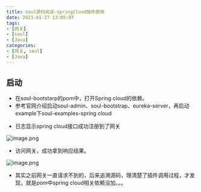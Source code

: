 ```yaml
---
title: soul源码阅读-springCloud插件使用
date: 2021-01-27 13:05:07
tags:
- [网关]
- [soul]
- [Java]
categories: 
- [网关, soul]
- [Java]
---
```


## 启动

- 在soul-bootstarp的pom中，打开Spring cloud的依赖。
- 参考官网介绍启动soul-admin、soul-bootstrap、eureka-server，再启动example下soul-examples-spring cloud
<!--more-->
- 日志显示spring cloud接口成功注册到了网关

![image.png](https://cdn.jsdelivr.net/gh/Zhoutzzz/picgoture/1611074821933-1fb8b0f7-436f-4220-9621-bab5693c87d9-20210127125318648.png)

- 访问网关，成功拿到响应结果。

![image.png](https://cdn.jsdelivr.net/gh/Zhoutzzz/picgoture/1611152838523-134c6dde-9264-4fb5-ab9b-e698e7816362-20210127125302963.png)

- 其实之前网关一直请求不到的，后来追溯源码，理清楚了插件调用过程，才发现，就是pom中spring cloud相关依赖没加。。。